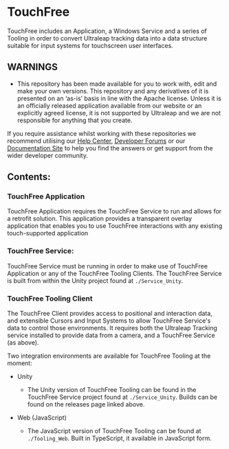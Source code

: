 # TouchFree
TouchFree includes an Application, a Windows Service and a series of Tooling in order to convert Ultraleap tracking data into a data structure suitable for input systems for touchscreen user interfaces.

## WARNINGS
- This repository has been made available for you to work with, edit and make your own versions.
This repository and any derivatives of it is presented on an ‘as-is’ basis in line with the Apache
license. Unless it is an officially released application available from our website or an explicitly
agreed license, it is not supported by Ultraleap and we are not responsible for anything that you
create.

If you require assistance whilst working with these repositories we recommend utilising our [Help Center](https://forums.leapmotion.com/), [Developer Forums](https://support.leapmotion.com/hc/en-us) or our [Documentation Site](https://docs.ultraleap.com/) to help you find the answers or get support from the wider developer community.

## Contents:

### TouchFree Application

TouchFree Application requires the TouchFree Service to run and allows for a retrofit solution. This application provides
a transparent overlay application that enables you to use TouchFree interactions with any existing touch-supported application

### TouchFree Service:

TouchFree Service must be running in order to make use of TouchFree Application or any of the TouchFree Tooling Clients.
The TouchFree Service is built from within the Unity project found at `./Service_Unity`.

### TouchFree Tooling Client

The TouchFree Client provides access to positional and interaction data, and extensible Cursors
and Input Systems to allow TouchFree Service's data to control those environments. It requires
both the Ultraleap Tracking service installed to provide data from a camera, and a TouchFree Service
(as above).

Two integration environments are available for TouchFree Tooling at the moment:

* Unity
  * The Unity version of TouchFree Tooling can be found in the TouchFree Service project found at
`./Service_Unity`. Builds can be found on the releases page linked above.

* Web (JavaScript)
  * The JavaScript version of TouchFree Tooling can be found at `./Tooling_Web`. Built in TypeScript,
it available in JavaScript form.